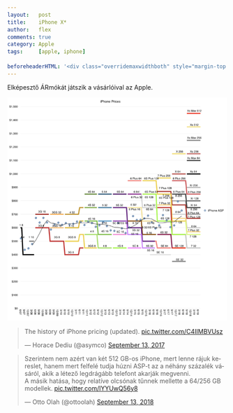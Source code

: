 ```yaml
---
layout:   post
title:    iPhone X*
author:   flex
comments: true
category: Apple
tags:     [apple, iphone]

beforeheaderHTML: '<div class="overridemaxwidthboth" style="margin-top: -14px;"><img class="shadow" style="width: 100%" src="https://www.apple.com/v/home/dv/images/fall-launch-products/iphone_xs_large_2x.jpg"></div>'
---
```


Elképesztő ÁRmókát játszik a vásárlóival az Apple.

<img class="shadow" src="images/ios/The_history_of_iPhone_pricing_MAX.png">

<div class="leftbox" style="margin-left: 0%;">
<blockquote class="twitter-tweet" data-lang="en"><p lang="en" dir="ltr">The history of iPhone pricing (updated). <a href="https://t.co/C4IIMBVUsz">pic.twitter.com/C4IIMBVUsz</a></p>&mdash; Horace Dediu (@asymco) <a href="https://twitter.com/asymco/status/907983294309965829?ref_src=twsrc%5Etfw">September 13, 2017</a></blockquote></div>

<div class="leftbox" style="margin-left: 0%;">
<blockquote class="twitter-tweet"><p lang="hu" dir="ltr">Szerintem nem azért van két 512 GB-os iPhone, mert lenne rájuk kereslet, hanem mert felfelé tudja húzni ASP-t az a néhány százalék vásáról, akik a létező legdrágább telefont akarják megvenni.<br>A másik hatása, hogy relatíve olcsónak tűnnek mellette a 64/256 GB modellek. <a href="https://t.co/lYYUwQ56y8">pic.twitter.com/lYYUwQ56y8</a></p>&mdash; Otto Olah (@ottoolah) <a href="https://twitter.com/ottoolah/status/1040368929594519552?ref_src=twsrc%5Etfw">September 13, 2018</a></blockquote></div>

<script async src="https://platform.twitter.com/widgets.js" charset="utf-8"></script>